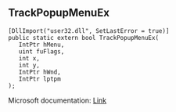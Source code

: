 ## TrackPopupMenuEx

```
[DllImport("user32.dll", SetLastError = true)]
public static extern bool TrackPopupMenuEx(
   IntPtr hMenu,
   uint fuFlags,
   int x,
   int y,
   IntPtr hWnd,
   IntPtr lptpm
);
```

Microsoft documentation: [Link](https://docs.microsoft.com/en-us/windows/win32/api/winuser/nf-winuser-trackpopupmenuex)
